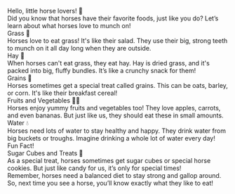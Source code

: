 Hello, little horse lovers! 🐴 <br>
Did you know that horses have their favorite foods, just like you do? Let’s learn about what horses love to munch on! <br>
Grass 🌿 <br>
Horses love to eat grass! It's like their salad. They use their big, strong teeth to munch on it all day long when they are outside. <br>
Hay 🌾<br>
When horses can't eat grass, they eat hay. Hay is dried grass, and it's packed into big, fluffy bundles. It’s like a crunchy snack for them! <br>
Grains 🌽 <br> 
Horses sometimes get a special treat called grains. This can be oats, barley, or corn. It's like their breakfast cereal! <br>
Fruits and Vegetables 🍏🥕 <br>
Horses enjoy yummy fruits and vegetables too! They love apples, carrots, and even bananas. But just like us, they should eat these in small amounts. <br>
Water 💧 <br>
Horses need lots of water to stay healthy and happy. They drink water from big buckets or troughs. Imagine drinking a whole lot of water every day! <br>
Fun Fact! <br>
Sugar Cubes and Treats 🍬 <br>
As a special treat, horses sometimes get sugar cubes or special horse cookies. But just like candy for us, it’s only for special times! <br>
Remember, horses need a balanced diet to stay strong and gallop around. So, next time you see a horse, you’ll know exactly what they like to eat! <br>
